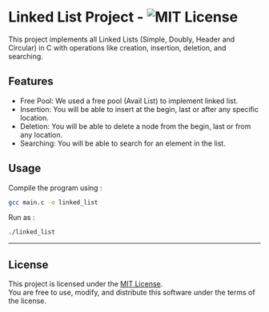 # Linked List Project - ![MIT License](https://img.shields.io/badge/License-MIT-blue)
This project implements all Linked Lists (Simple, Doubly, Header and Circular)
in C with operations like creation, insertion, deletion, and searching.

## Features
- Free Pool: We used a free pool (Avail List) to implement linked list.
- Insertion: You will be able to insert at the begin, last or after any specific location.
- Deletion: You will be able to delete a node from the begin, last or from any location.
- Searching: You will be able to search for an element in the list.

## Usage
Compile the program using :
```bash
gcc main.c -o linked_list
```
Run as :
```bash
./linked_list
```
---
## License
This project is licensed under the [MIT License](LICENSE).  
You are free to use, modify, and distribute this software under the terms of the license.